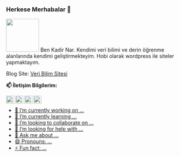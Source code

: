 ### Herkese Merhabalar 👋


<img src="https://media.giphy.com/media/Cmr1OMJ2FN0B2/giphy.gif" width="90px">
Ben Kadir Nar. Kendimi veri bilimi ve derin öğrenme alanlarında kendimi geliştirmekteyim. Hobi olarak wordpress ile siteler yapmaktayım.
<br/>


Blog Site:  [Veri Bilim Sitesi](https://kadirnar.com/)
<br/>

**📫 İletişim Bilgilerim:** 
<br/>

<a href="https://twitter.com/8bithemant">
  <img align="left" alt="Hemant Joshi| Twitter" width="22px" src="https://cdn.jsdelivr.net/npm/simple-icons@v3/icons/twitter.svg" />
</a>

<a href="https://www.linkedin.com/in/hemant-j-85518a195/">
  <img align="left" alt="Linkedin" width="22px" src="https://cdn.jsdelivr.net/npm/simple-icons@v3/icons/linkedin.svg" />
</a>

<a href="https://t.me/kadirnar">
  <img align="left" alt="Telegram" width="22px" src="https://cdn.jsdelivr.net/npm/simple-icons@v3/icons/telegram.svg" />
</a>

<a href="https://www.instagram.com/veribilimrehberi/">
  <img align="left" alt="Instagram" width="22px" src="https://cdn.jsdelivr.net/npm/simple-icons@v3/icons/instagram.svg" />
<br/>



- 🔭 I’m currently working on ...
- 🌱 I’m currently learning ...
- 👯 I’m looking to collaborate on ...
- 🤔 I’m looking for help with ...
- 💬 Ask me about ...
- 😄 Pronouns: ...
- ⚡ Fun fact: ...

